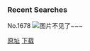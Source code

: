 ### Recent Searches
No.1678
![图片不见了~~~](https://imgs.xkcd.com/comics/recent_searches.png)

[原址](https://xkcd.com//1678) [下载](https://imgs.xkcd.com/comics/recent_searches.png)

